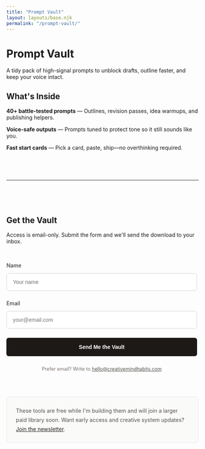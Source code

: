 ```yaml
---
title: "Prompt Vault"
layout: layouts/base.njk
permalink: "/prompt-vault/"
---
```


# Prompt Vault

A tidy pack of high-signal prompts to unblock drafts, outline faster, and keep your voice intact.

## What's Inside

**40+ battle-tested prompts** — Outlines, revision passes, idea warmups, and publishing helpers.

**Voice-safe outputs** — Prompts tuned to protect tone so it still sounds like you.

**Fast start cards** — Pick a card, paste, ship—no overthinking required.

<div style="height: 3rem;"></div>

---

<div style="height: 3rem;"></div>

## Get the Vault

Access is email-only. Submit the form and we'll send the download to your inbox.

<div style="height: 2rem;"></div>

<div id="cmhSuccessMessage" style="display: none; background: #d1fae5; border: 1px solid #6ee7b7; color: #065f46; padding: 1.5rem; border-radius: 8px; margin-bottom: 2rem; text-align: center;">
<strong>✓ Success! Your Prompt Vault is ready.</strong>
<div style="margin-top: 1rem;">
<a href="https://drive.google.com/file/d/1HUXpaHRVdL0s2RicbGZHTyrxT4rghDAk/view?usp=drive_link" style="display: inline-block; background: #1c1917; color: white; padding: 14px 32px; text-decoration: none; border-radius: 6px; font-weight: 600;">Download the Prompt Vault</a>
</div>
</div>

<form id="cmhEmailForm" style="max-width: 500px;">

<div style="margin-bottom: 1.5rem;">
<label for="cmh-name" style="display: block; margin-bottom: 0.75rem; font-weight: 500; color: #44403c;">Name</label>
<input type="text" id="cmh-name" name="name" required placeholder="Your name" style="width: 100%; padding: 14px 16px; border: 1px solid #d6d3d1; border-radius: 6px; font-size: 1em;">
</div>

<div style="margin-bottom: 1.5rem;">
<label for="cmh-email" style="display: block; margin-bottom: 0.75rem; font-weight: 500; color: #44403c;">Email</label>
<input type="email" id="cmh-email" name="email" required placeholder="your@email.com" style="width: 100%; padding: 14px 16px; border: 1px solid #d6d3d1; border-radius: 6px; font-size: 1em;">
</div>

<button type="submit" style="width: 100%; background: #1c1917; color: white; padding: 16px; border: none; border-radius: 6px; font-weight: 600; font-size: 1em; cursor: pointer; transition: background 0.2s;">Send Me the Vault</button>

<p style="text-align: center; color: #78716c; font-size: 0.9em; margin-top: 1.5rem; line-height: 1.6;">
Prefer email? Write to <a href="mailto:hello@creativemindhabits.com" style="color: #57534e; text-decoration: underline;">hello@creativemindhabits.com</a>
</p>

</form>

<div style="height: 3rem;"></div>

<div style="padding: 1.5rem; border: 1px solid #e7e5e4; border-radius: 8px; background: #fafaf9; color: #57534e; line-height: 1.7;">
These tools are free while I'm building them and will join a larger paid library soon. Want early access and creative system updates? <a href="https://thewriterscode.beehiiv.com/subscribe" target="_blank" rel="noopener" style="color: #292524; text-decoration: underline;">Join the newsletter</a>.
</div>

<script src="/assets/js/prompt-vault-form.js"></script>